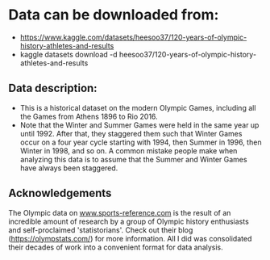 # Data can be downloaded from: 
- https://www.kaggle.com/datasets/heesoo37/120-years-of-olympic-history-athletes-and-results
- kaggle datasets download -d heesoo37/120-years-of-olympic-history-athletes-and-results

## Data description:
- This is a historical dataset on the modern Olympic Games, including all the Games from Athens 1896 to Rio 2016.
- Note that the Winter and Summer Games were held in the same year up until 1992. After that, they staggered them such that Winter Games occur on a four year cycle starting with 1994, then Summer in 1996, then Winter in 1998, and so on. A common mistake people make when analyzing this data is to assume that the Summer and Winter Games have always been staggered.

## Acknowledgements
The Olympic data on www.sports-reference.com is the result of an incredible amount of research by a group of Olympic history enthusiasts and self-proclaimed 'statistorians'. Check out their blog (https://olympstats.com/) for more information. All I did was consolidated their decades of work into a convenient format for data analysis.
